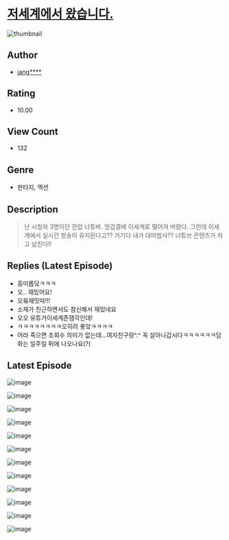 # [저세계에서 왔습니다.](https://comic.naver.com/challenge/list?titleId=811278)
![thumbnail](https://image-comic.pstatic.net/user_contents_data/challenge_comic/2023/05/25/297310/upload_7075828131406296880_480x623.jpeg)

## Author
- [jang****](https://comic.naver.com/artistTitle?id=297310)

## Rating
- 10.00

## View Count
- 132

## Genre
- 판타지, 액션

## Description
> 난 시청자 3명이던 전업 너튜버. 엉겁결에 이세계로 떨어져 버렸다. 그런데 이세계에서 실시간 방송이 유지된다고?? 거기다 내가 대마법사?? 너튜브 콘텐츠가 차고 넘친다!!

## Replies (Latest Episode)
- 흥미롭닼ㅋㅋㅋ
- 오.. 재밌어요!
- 오옼재밋따!!!
- 소재가 친근하면서도 참신해서 재밌네요
- 오오 유튜거이세계존잼각인데!
- ㅋㅋㅋㅋㅋㅋㅋㅋ오히려 좋앜ㅋㅋㅋㅋ
- 어라 죽으면 조회수 의미가 없는데...여자친구랑^.^ 꼭 살아나갑시다ㅋㅋㅋㅋㅋㅋ담화는 일주일 뒤에 나오나요(?(

## Latest Episode
![image](https://image-comic.pstatic.net/user_contents_data/challenge_comic/2023/05/25/297310/upload_3616498691967443301.jpeg)

![image](https://image-comic.pstatic.net/user_contents_data/challenge_comic/2023/05/25/297310/upload_3834589899237975652.jpeg)

![image](https://image-comic.pstatic.net/user_contents_data/challenge_comic/2023/05/25/297310/upload_3833182739136471347.jpeg)

![image](https://image-comic.pstatic.net/user_contents_data/challenge_comic/2023/05/25/297310/upload_3847025370648032355.jpeg)

![image](https://image-comic.pstatic.net/user_contents_data/challenge_comic/2023/05/25/297310/upload_3473458817603297848.jpeg)

![image](https://image-comic.pstatic.net/user_contents_data/challenge_comic/2023/05/25/297310/upload_7003160308384610150.jpeg)

![image](https://image-comic.pstatic.net/user_contents_data/challenge_comic/2023/05/25/297310/upload_3688784980800333153.jpeg)

![image](https://image-comic.pstatic.net/user_contents_data/challenge_comic/2023/05/25/297310/upload_3834083234106781753.jpeg)

![image](https://image-comic.pstatic.net/user_contents_data/challenge_comic/2023/05/25/297310/upload_3919088492375793972.jpeg)

![image](https://image-comic.pstatic.net/user_contents_data/challenge_comic/2023/05/25/297310/upload_7292228520983934310.jpeg)

![image](https://image-comic.pstatic.net/user_contents_data/challenge_comic/2023/05/25/297310/upload_3689073052054728804.jpeg)

![image](https://image-comic.pstatic.net/user_contents_data/challenge_comic/2023/05/25/297310/upload_7004614069653485924.jpeg)
